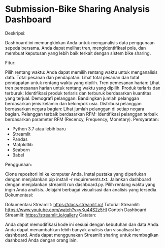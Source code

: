 # Submission-Bike Sharing Analysis Dashboard
Deskripsi:

Dashboard ini memungkinkan Anda untuk menganalisis data penggunaan sepeda bersama. Anda dapat melihat tren, mengidentifikasi pola, dan membuat keputusan yang lebih baik terkait dengan sistem bike sharing.

Fitur:

Pilih rentang waktu: Anda dapat memilih rentang waktu untuk menganalisis data.
Total pesanan dan pendapatan: Lihat total pesanan dan total pendapatan untuk rentang waktu yang dipilih.
Tren pemesanan harian: Lihat tren pemesanan harian untuk rentang waktu yang dipilih.
Produk terlaris dan terburuk: Identifikasi produk terlaris dan terburuk berdasarkan kuantitas yang terjual.
Demografi pelanggan: Bandingkan jumlah pelanggan berdasarkan jenis kelamin dan kelompok usia.
Distribusi pelanggan berdasarkan negara bagian: Lihat jumlah pelanggan di setiap negara bagian.
Pelanggan terbaik berdasarkan RFM: Identifikasi pelanggan terbaik berdasarkan parameter RFM (Recency, Frequency, Monetary).
Persyaratan:

- Python 3.7 atau lebih baru
- Streamlit
- Pandas
- Matplotlib
- Seaborn
- Babel
  
Penggunaan:

Clone repositori ini ke komputer Anda.
Instal pustaka yang diperlukan dengan menjalankan pip install -r requirements.txt.
Jalankan dashboard dengan menjalankan streamlit run dashboard.py.
Pilih rentang waktu yang ingin Anda analisis.
Jelajahi berbagai visualisasi dan analisis yang tersedia.
Dokumentasi:

Dokumentasi Streamlit: https://docs.streamlit.io/
Tutorial Streamlit: https://www.youtube.com/watch?v=yKu44S2z5HI
Contoh Dashboard Streamlit: https://streamlit.io/gallery
Catatan:

Anda dapat memodifikasi kode ini sesuai dengan kebutuhan dan data Anda.
Anda dapat menambahkan lebih banyak analisis dan visualisasi ke dashboard.
Anda dapat menggunakan Streamlit sharing untuk membagikan dashboard Anda dengan orang lain.
